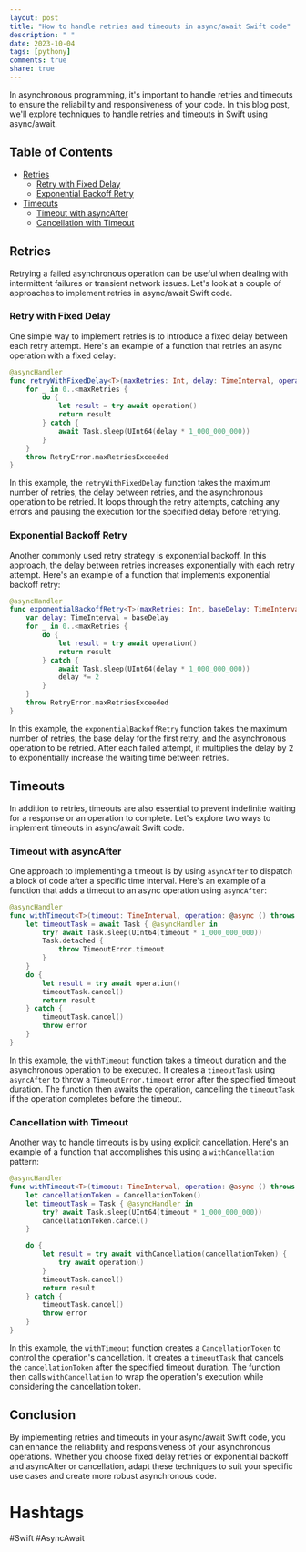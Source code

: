 ```yaml
---
layout: post
title: "How to handle retries and timeouts in async/await Swift code"
description: " "
date: 2023-10-04
tags: [pythony]
comments: true
share: true
---
```


In asynchronous programming, it's important to handle retries and timeouts to ensure the reliability and responsiveness of your code. In this blog post, we'll explore techniques to handle retries and timeouts in Swift using async/await.

## Table of Contents
- [Retries](#retries)
	- [Retry with Fixed Delay](#retry-with-fixed-delay)
	- [Exponential Backoff Retry](#exponential-backoff-retry)
- [Timeouts](#timeouts)
	- [Timeout with asyncAfter](#timeout-with-asyncafter)
	- [Cancellation with Timeout](#cancellation-with-timeout)

## Retries <a name="retries"></a>

Retrying a failed asynchronous operation can be useful when dealing with intermittent failures or transient network issues. Let's look at a couple of approaches to implement retries in async/await Swift code.

### Retry with Fixed Delay <a name="retry-with-fixed-delay"></a>

One simple way to implement retries is to introduce a fixed delay between each retry attempt. Here's an example of a function that retries an async operation with a fixed delay:

```swift
@asyncHandler
func retryWithFixedDelay<T>(maxRetries: Int, delay: TimeInterval, operation: @async () throws -> T) async throws -> T {
    for _ in 0..<maxRetries {
        do {
            let result = try await operation()
            return result
        } catch {
            await Task.sleep(UInt64(delay * 1_000_000_000))
        }
    }
    throw RetryError.maxRetriesExceeded
}
```

In this example, the `retryWithFixedDelay` function takes the maximum number of retries, the delay between retries, and the asynchronous operation to be retried. It loops through the retry attempts, catching any errors and pausing the execution for the specified delay before retrying.

### Exponential Backoff Retry <a name="exponential-backoff-retry"></a>

Another commonly used retry strategy is exponential backoff. In this approach, the delay between retries increases exponentially with each retry attempt. Here's an example of a function that implements exponential backoff retry:

```swift
@asyncHandler
func exponentialBackoffRetry<T>(maxRetries: Int, baseDelay: TimeInterval, operation: @async () throws -> T) async throws -> T {
    var delay: TimeInterval = baseDelay
    for _ in 0..<maxRetries {
        do {
            let result = try await operation()
            return result
        } catch {
            await Task.sleep(UInt64(delay * 1_000_000_000))
            delay *= 2
        }
    }
    throw RetryError.maxRetriesExceeded
}
```

In this example, the `exponentialBackoffRetry` function takes the maximum number of retries, the base delay for the first retry, and the asynchronous operation to be retried. After each failed attempt, it multiplies the delay by 2 to exponentially increase the waiting time between retries.

## Timeouts <a name="timeouts"></a>

In addition to retries, timeouts are also essential to prevent indefinite waiting for a response or an operation to complete. Let's explore two ways to implement timeouts in async/await Swift code.

### Timeout with asyncAfter <a name="timeout-with-asyncafter"></a>

One approach to implementing a timeout is by using `asyncAfter` to dispatch a block of code after a specific time interval. Here's an example of a function that adds a timeout to an async operation using `asyncAfter`:

```swift
@asyncHandler
func withTimeout<T>(timeout: TimeInterval, operation: @async () throws -> T) async throws -> T {
    let timeoutTask = await Task { @asyncHandler in
        try? await Task.sleep(UInt64(timeout * 1_000_000_000))
        Task.detached {
            throw TimeoutError.timeout
        }
    }
    do {
        let result = try await operation()
        timeoutTask.cancel()
        return result
    } catch {
        timeoutTask.cancel()
        throw error
    }
}
```

In this example, the `withTimeout` function takes a timeout duration and the asynchronous operation to be executed. It creates a `timeoutTask` using `asyncAfter` to throw a `TimeoutError.timeout` error after the specified timeout duration. The function then awaits the operation, cancelling the `timeoutTask` if the operation completes before the timeout.

### Cancellation with Timeout <a name="cancellation-with-timeout"></a>

Another way to handle timeouts is by using explicit cancellation. Here's an example of a function that accomplishes this using a `withCancellation` pattern:

```swift
@asyncHandler
func withTimeout<T>(timeout: TimeInterval, operation: @async () throws -> T) async throws -> T {
    let cancellationToken = CancellationToken()
    let timeoutTask = Task { @asyncHandler in
        try? await Task.sleep(UInt64(timeout * 1_000_000_000))
        cancellationToken.cancel()
    }

    do {
        let result = try await withCancellation(cancellationToken) {
            try await operation()
        }
        timeoutTask.cancel()
        return result
    } catch {
        timeoutTask.cancel()
        throw error
    }
}
```

In this example, the `withTimeout` function creates a `CancellationToken` to control the operation's cancellation. It creates a `timeoutTask` that cancels the `cancellationToken` after the specified timeout duration. The function then calls `withCancellation` to wrap the operation's execution while considering the cancellation token.

## Conclusion

By implementing retries and timeouts in your async/await Swift code, you can enhance the reliability and responsiveness of your asynchronous operations. Whether you choose fixed delay retries or exponential backoff and asyncAfter or cancellation, adapt these techniques to suit your specific use cases and create more robust asynchronous code.

# Hashtags
#Swift #AsyncAwait